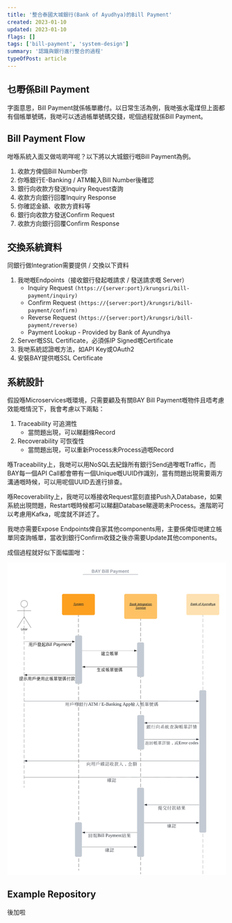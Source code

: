 ```yaml
---
title: '整合泰國大城銀行(Bank of Ayudhya)的Bill Payment'
created: 2023-01-10
updated: 2023-01-10
flags: []
tags: ['bill-payment', 'system-design']
summary: '認識與銀行進行整合的過程'
typeOfPost: article
---
```




<script>
  import Alert from '$lib/components/extra/alert.svelte'
</script>

## 乜嘢係Bill Payment

字面意思，Bill Payment就係帳單繳付。以日常生活為例，我哋張水電煤但上面都有個帳單號碼，我哋可以透過帳單號碼交錢，呢個過程就係Bill Payment。

## Bill Payment Flow

咁喺系統入面又做咗啲咩呢？以下將以大城銀行嘅Bill Payment為例。

1. 收款方俾個Bill Number你
2. 你喺銀行E-Banking / ATM輸入Bill Number後確認
3. 銀行向收款方發送Inquiry Request查詢
4. 收款方向銀行回覆Inquiry Response
5. 你確認金額、收款方資料等
6. 銀行向收款方發送Confirm Request
7. 收款方向銀行回覆Confirm Response


## 交換系統資料

同銀行做Integration需要提供 / 交換以下資料

<Alert title="所有Endpoints都需要有HTTPS" description="" status="warning"/>

1. 我哋嘅Endpoints（接收銀行發起嘅請求 / 發送請求嘅 Server）
   - Inquiry Request `(https://{server:port}/krungsri/bill-payment/inquiry)`
   - Confirm Request `(https://{server:port}/krungsri/bill-payment/confirm)`
   - Reverse Request `(https://{server:port}/krungsri/bill-payment/reverse)`
   - Payment Lookup - Provided by Bank of Ayundhya
2. Server嘅SSL Certificate，必須係IP Signed嘅Certificate
3. 我哋系統認證嘅方法，如API Key或OAuth2
4. 安裝BAY提供嘅SSL Certificate

## 系統設計

假設喺Microservices嘅環境，只需要顧及有關BAY Bill Payment嘅物件且唔考慮效能嘅情況下，我會考慮以下兩點：
1. Traceability 可追溯性
   - 當問題出現，可以睇翻條Record
2. Recoverability 可恢復性
   - 當問題出現，可以重新Process未Process過嘅Record

喺Traceability上，我哋可以用NoSQL去紀錄所有銀行Send過嚟嘅Traffic，而BAY每一個API Call都會帶有一個Unique嘅UUID作識別，當有問題出現需要兩方溝通嘅時候，可以用呢個UUID去進行排查。

喺Recoverability上，我哋可以喺接收Request當刻直接Push入Database，如果系統出現問題，Restart嘅時候都可以睇翻Database睇邊啲未Process。進階啲可以考慮用Kafka，呢度就不詳述了。

我哋亦需要Expose Endpoints俾自家其他components用，主要係俾佢哋建立帳單同查詢帳單，當收到銀行Confirm收錢之後亦需要Update其他components。

成個過程就好似下面幅圖咁：

![BAY Bill Payment](bay-bill-payment.png)

## Example Repository

後加啦